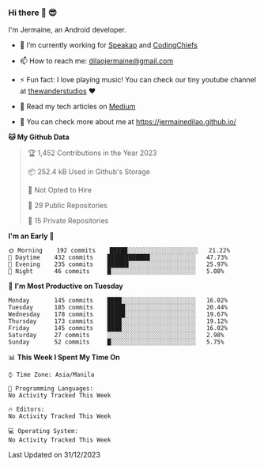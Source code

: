 ### Hi there 👋 😎
I'm Jermaine, an Android developer.

- 🔭 I’m currently working for [Speakap](https://www.speakap.com/) and [CodingChiefs](https://codingchiefs.com/en/)

- 📫 How to reach me: dilaojermaine@gmail.com

- ⚡ Fun fact: I love playing music! You can check our tiny youtube channel at [thewanderstudios](https://www.youtube.com/thewanderstudios) ♥️

- 📖 Read my tech articles on [Medium](https://jermainedilao.medium.com/)

- 👀 You can check more about me at https://jermainedilao.github.io/

<!--
**jermainedilao/jermainedilao** is a ✨ _special_ ✨ repository because its `README.md` (this file) appears on your GitHub profile.

Here are some ideas to get you started:

- 🔭 I’m currently working on ...
- 🌱 I’m currently learning ...
- 👯 I’m looking to collaborate on ...
- 🤔 I’m looking for help with ...
- 💬 Ask me about ...
- 📫 How to reach me: ...
- 😄 Pronouns: ...
- ⚡ Fun fact: ...
-->

<!--START_SECTION:waka-->
**🐱 My Github Data** 

> 🏆 1,452 Contributions in the Year 2023
 > 
> 📦 252.4 kB Used in Github's Storage 
 > 
> 🚫 Not Opted to Hire
 > 
> 📜 29 Public Repositories 
 > 
> 🔑 15 Private Repositories  
 > 
**I'm an Early 🐤** 

```text
🌞 Morning    192 commits    █████░░░░░░░░░░░░░░░░░░░░   21.22% 
🌆 Daytime    432 commits    ████████████░░░░░░░░░░░░░   47.73% 
🌃 Evening    235 commits    ██████░░░░░░░░░░░░░░░░░░░   25.97% 
🌙 Night      46 commits     █░░░░░░░░░░░░░░░░░░░░░░░░   5.08%

```
📅 **I'm Most Productive on Tuesday** 

```text
Monday       145 commits    ████░░░░░░░░░░░░░░░░░░░░░   16.02% 
Tuesday      185 commits    █████░░░░░░░░░░░░░░░░░░░░   20.44% 
Wednesday    178 commits    █████░░░░░░░░░░░░░░░░░░░░   19.67% 
Thursday     173 commits    ████░░░░░░░░░░░░░░░░░░░░░   19.12% 
Friday       145 commits    ████░░░░░░░░░░░░░░░░░░░░░   16.02% 
Saturday     27 commits     ░░░░░░░░░░░░░░░░░░░░░░░░░   2.98% 
Sunday       52 commits     █░░░░░░░░░░░░░░░░░░░░░░░░   5.75%

```


📊 **This Week I Spent My Time On** 

```text
⌚︎ Time Zone: Asia/Manila

💬 Programming Languages: 
No Activity Tracked This Week

🔥 Editors: 
No Activity Tracked This Week

💻 Operating System: 
No Activity Tracked This Week

```


 Last Updated on 31/12/2023
<!--END_SECTION:waka-->
